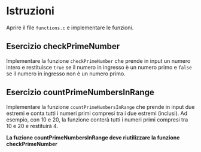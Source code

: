 # Istruzioni
  
Aprire il file `functions.c` e implementare le funzioni.

## Esercizio checkPrimeNumber

Implementare la funzione `checkPrimeNumber` che prende in input un numero intero e restituisce `true` se il numero in ingresso è un numero primo e `false` se il numero in ingresso non è un numero primo.

## Esercizio countPrimeNumbersInRange

Implementare la funzione `countPrimeNumbersInRange` che prende in input due estremi e conta tutti i numeri primi compresi tra i due estremi (inclusi). Ad esempio, con 10 e 20, la funzione conterà tutti i numeri primi compresi tra 10 e 20 e restituirà 4.

**La fuzione countPrimeNumbersInRange deve riutilizzare la funzione checkPrimeNumber**